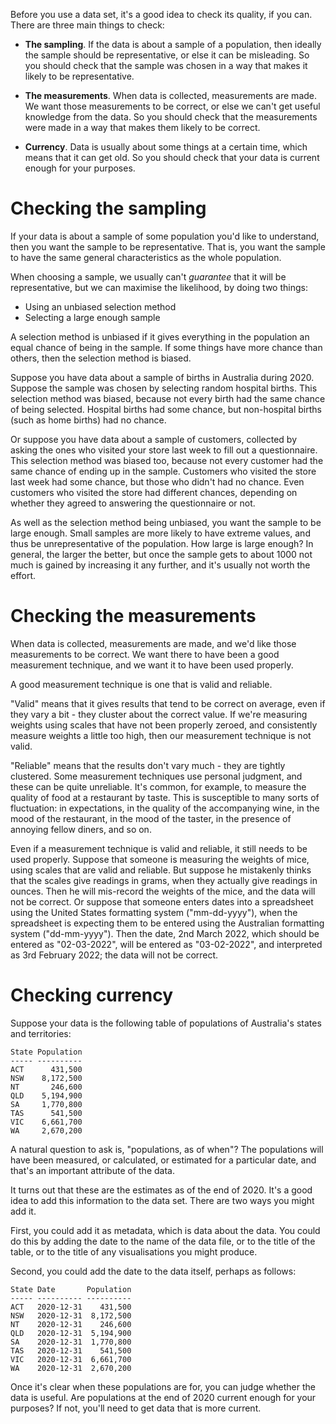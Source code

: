 Before you use a data set, it's a good idea to check its quality, if you can. There are three main things to check:

- **The sampling**. If the data is about a sample of a population, then ideally the sample should be representative, or else it can be misleading. So you should check that the sample was chosen in a way that makes it likely to be representative.

- **The measurements**. When data is collected, measurements are made. We want those measurements to be correct, or else we can't get useful knowledge from the data. So you should check that the measurements were made in a way that makes them likely to be correct.

- **Currency**. Data is usually about some things at a certain time, which means that it can get old. So you should check that your data is current enough for your purposes.

# Checking the sampling

If your data is about a sample of some population you'd like to understand, then you want the sample to be representative. That is, you want the sample to have the same general characteristics as the whole population.

When choosing a sample, we usually can't *guarantee* that it will be representative, but we can maximise the likelihood, by doing two things:  

- Using an unbiased selection method
- Selecting a large enough sample

A selection method is unbiased if it gives everything in the population an equal chance of being in the sample. If some things have more chance than others, then the selection method is biased.

Suppose you have data about a sample of births in Australia during 2020. Suppose the sample was chosen by selecting random hospital births. This selection method was biased, because not every birth had the same chance of being selected. Hospital births had some chance, but non-hospital births (such as home births) had no chance.

Or suppose you have data about a sample of customers, collected by asking the ones who visited your store last week to fill out a questionnaire. This selection method was biased too, because not every customer had the same chance of ending up in the sample. Customers who visited the store last week had some chance, but those who didn't had no chance. Even customers who visited the store had different chances, depending on whether they agreed to answering the questionnaire or not. 

As well as the selection method being unbiased, you want the sample to be large enough. Small samples are more likely to have extreme values, and thus be unrepresentative of the population. How large is large enough? In general, the larger the better, but once the sample gets to about 1000 not much is gained by increasing it any further, and it's usually not worth the effort.

# Checking the measurements

When data is collected, measurements are made, and we'd like those measurements to be correct. We want there to have been a good measurement technique, and we want it to have been used properly. 

A good measurement technique is one that is valid and reliable.

"Valid" means that it gives results that tend to be correct on average, even if they vary a bit - they cluster about the correct value. If we're measuring weights using scales that have not been properly zeroed, and consistently measure weights a little too high, then our measurement technique is not valid.

"Reliable" means that the results don't vary much - they are tightly clustered. Some measurement techniques use personal judgment, and these can be quite unreliable. It's common, for example, to measure the quality of food at a restaurant by taste. This is susceptible to many sorts of fluctuation: in expectations, in the quality of the accompanying wine, in the mood of the restaurant, in the mood of the taster, in the presence of annoying fellow diners, and so on.

Even if a measurement technique is valid and reliable, it still needs to be used properly. Suppose that someone is measuring the weights of mice, using scales that are valid and reliable. But suppose he mistakenly thinks that the scales give readings in grams, when they actually give readings in ounces. Then he will mis-record the weights of the mice, and the data will not be correct. Or suppose that someone enters dates into a spreadsheet using the United States formatting system ("mm-dd-yyyy"), when the spreadsheet is expecting them to be entered using the Australian formatting system ("dd-mm-yyyy"). Then the date, 2nd March 2022, which should be entered as "02-03-2022", will be entered as "03-02-2022", and interpreted as 3rd February 2022; the data will not be correct.

# Checking currency

Suppose your data is the following table of populations of Australia's states and territories:

```
State Population
----- ----------
ACT      431,500
NSW    8,172,500
NT       246,600
QLD    5,194,900
SA     1,770,800
TAS      541,500
VIC    6,661,700
WA     2,670,200
```

A natural question to ask is, "populations, as of when"? The populations will have been measured, or calculated, or estimated for a particular date, and that's an important attribute of the data.

It turns out that these are the estimates as of the end of 2020. It's a good idea to add this information to the data set. There are two ways you might add it.

First, you could add it as metadata, which is data about the data. You could do this by adding the date to the name of the data file, or to the title of the table, or to the title of any visualisations you might produce.

Second, you could add the date to the data itself, perhaps as follows:

```
State Date       Population
----- ---------- ----------
ACT   2020-12-31    431,500
NSW   2020-12-31  8,172,500
NT    2020-12-31    246,600
QLD   2020-12-31  5,194,900
SA    2020-12-31  1,770,800
TAS   2020-12-31    541,500
VIC   2020-12-31  6,661,700
WA    2020-12-31  2,670,200
```

Once it's clear when these populations are for, you can judge whether the data is useful. Are populations at the end of 2020 current enough for your purposes? If not, you'll need to get data that is more current.